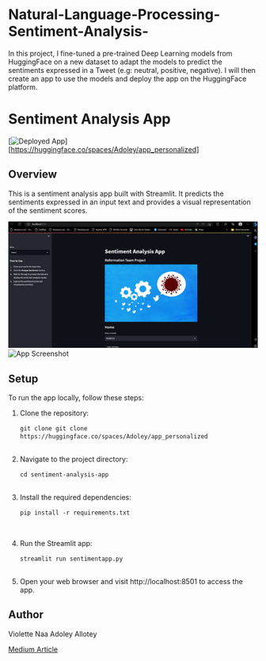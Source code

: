 # Natural-Language-Processing-Sentiment-Analysis-


 In this project, I fine-tuned a pre-trained Deep Learning models from HuggingFace on a new dataset to adapt the models to predict the sentiments expressed in a Tweet (e.g: neutral, positive, negative). I will then create an app to use the models and deploy the app on the HuggingFace platform.
 
 # Sentiment Analysis App

[![Deployed App](https://img.shields.io/badge/Deployed%20App-Live-green)][https://huggingface.co/spaces/Adoley/app_personalized]

## Overview

This is a sentiment analysis app built with Streamlit. It predicts the sentiments expressed in an input text and provides a visual representation of the sentiment scores.

![App Screenshot](./Screenshot/app.png)
![App Screenshot](./Screenshots/app2.png)


## Setup

To run the app locally, follow these steps:

1. Clone the repository:

   ```shell
   git clone git clone https://huggingface.co/spaces/Adoley/app_personalized
   
   
2. Navigate to the project directory:

   ```shell
   cd sentiment-analysis-app
     
   
3. Install the required dependencies:

   ```shell
   pip install -r requirements.txt
  
  
4. Run the Streamlit app:

   ```shell
   streamlit run sentimentapp.py
  
5. Open your web browser and visit http://localhost:8501 to access the app.


## Author
Violette Naa Adoley Allotey 


[Medium Article](https://medium.com/@violetteallotey/tweetzometer-decoding-the-emotional-twitterverse-1c4bec4edcf2)
